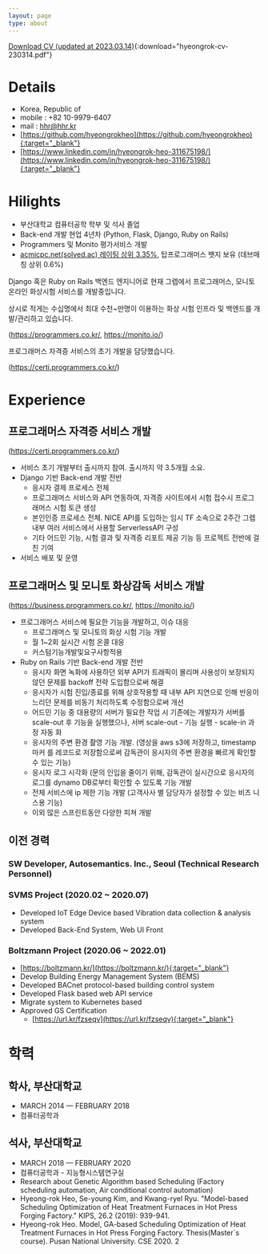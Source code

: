 ```yaml
---
layout: page
type: about
---
```


[Download CV (updated at 2023.03.14)](/downloads/hyeongrok-cv-230314.pdf){:download="hyeongrok-cv-230314.pdf"}

# Details
- Korea, Republic of
- mobile : +82 10-9979-6407
- mail : hhr@hhr.kr
- [https://github.com/hyeongrokheo](https://github.com/hyeongrokheo){:target="_blank"}
- [https://www.linkedin.com/in/hyeongrok-heo-311675198/](https://www.linkedin.com/in/hyeongrok-heo-311675198/){:target="_blank"}

# Hilights
- 부산대학교 컴퓨터공학 학부 및 석사 졸업
- Back-end 개발 현업 4년차 (Python, Flask, Django, Ruby on Rails)
- Programmers 및 Monito 평가서비스 개발
- [acmicpc.net(solved.ac) 레이팅 상위 3.35%](https://solved.ac/profile/syndrome5044), 탑프로그래머스 뱃지 보유 (데브매칭 상위 0.6%)

Django 혹은 Ruby on Rails 백엔드 엔지니어로 현재 그렙에서 프로그래머스, 모니토 온라인 화상시험 서비스를 개발중입니다.

상시로 적게는 수십명에서 최대 수천~만명이 이용하는 화상 시험 인프라 및 백엔드를 개발/관리하고 있습니다.

(https://programmers.co.kr/, https://monito.io/)

프로그래머스 자격증 서비스의 초기 개발을 담당했습니다.

(https://certi.programmers.co.kr/)

# Experience

## 프로그래머스 자격증 서비스 개발

(https://certi.programmers.co.kr/)

- 서비스 초기 개발부터 출시까지 참여. 출시까지 약 3.5개월 소요.
- Django 기반 Back-end 개발 전반
  - 응시자 결제 프로세스 전체
  - 프로그래머스 서비스와 API 연동하여, 자격증 사이트에서 시험 접수시 프로그래머스 시험 토큰 생성
  - 본인인증 프로세스 전체. NICE API를 도입하는 임시 TF 소속으로 2주간 그렙 내부 여러 서비스에서 사용할 ServerlessAPI 구성
  - 기타 어드민 기능, 시험 결과 및 자격증 리포트 제공 기능 등 프로젝트 전반에 걸친 기여
- 서비스 배포 및 운영

## 프로그래머스 및 모니토 화상감독 서비스 개발

(https://business.programmers.co.kr/, https://monito.io/)

- 프로그래머스 서비스에 필요한 기능을 개발하고, 이슈 대응
  - 프로그래머스 및 모니토의 화상 시험 기능 개발
  - 월 1~2회 실시간 시험 온콜 대응
  - 커스텀기능개발및요구사항적용
- Ruby on Rails 기반 Back-end 개발 전반
  - 응시자 화면 녹화에 사용하던 외부 API가 트래픽이 몰리며 사용성이 보장되지 않던 문제를 backoff 전략 도입함으로써 해결
  - 응시자가 시험 진입/종료를 위해 상호작용할 때 내부 API 지연으로 인해 반응이 느리던 문제를 비동기 처리하도록 수정함으로써 개선
  - 어드민 기능 중 대용량의 서버가 필요한 작업 시 기존에는 개발자가 서버를 scale-out 후 기능을 실행했으나, 서버 scale-out - 기능 실행 - scale-in 과정 자동 화
  - 응시자의 주변 환경 촬영 기능 개발. (영상을 aws s3에 저장하고, timestamp 마커 를 레코드로 저장함으로써 감독관이 응시자의 주변 환경을 빠르게 확인할 수 있는 기능)
  - 응시자 로그 시각화 (문의 인입을 줄이기 위해, 감독관이 실시간으로 응시자의 로그를 dynamo DB로부터 확인할 수 있도록 기능 개발
  - 전체 서비스에 ip 제한 기능 개발 (고객사사 별 담당자가 설정할 수 있는 비즈 니스용 기능)
  - 이외 많은 스프린트동안 다양한 피쳐 개발

## 이전 경력

### SW Developer, Autosemantics. Inc., Seoul (Technical Research Personnel)

### SVMS Project (2020.02 ~ 2020.07)
- Developed IoT Edge Device based Vibration data collection & analysis system
- Developed Back-End System, Web UI Front

### Boltzmann Project (2020.06 ~ 2022.01)
- [https://boltzmann.kr/](https://boltzmann.kr/){:target="_blank"}
- Develop Building Energy Management System (BEMS)
- Developed BACnet protocol-based building control system
- Developed Flask based web API service
- Migrate system to Kubernetes based
- Approved GS Certification
  - [https://url.kr/fzseqv](https://url.kr/fzseqv){:target="_blank"}

# 학력

## 학사, 부산대학교
- MARCH 2014 — FEBRUARY 2018
- 컴퓨터공학과

## 석사, 부산대학교
- MARCH 2018 — FEBRUARY 2020
- 컴퓨터공학과 - 지능형시스템연구실
- Research about Genetic Algorithm based Scheduling (Factory scheduling automation, Air conditional control automation)
- Hyeong-rok Heo, Se-young Kim, and Kwang-ryel Ryu. "Model-based Scheduling Optimization of Heat Treatment Furnaces in Hot Press Forging Factory." KIPS, 26.2 (2019): 939-941.
- Hyeong-rok Heo. Model, GA-based Scheduling Optimization of Heat Treatment Furnaces in Hot Press Forging Factory. Thesis(Master`s course). Pusan National University. CSE 2020. 2
